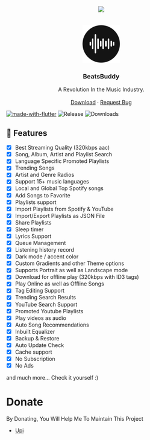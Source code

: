 
<center><img src="https://capsule-render.vercel.app/api?type=waving&color=gradient&height=200&section=header&text=BeatsBuddy&fontSize=80&fontAlignY=35&animation=twinkling&fontColor=gradient" /></center>


<!-- PROJECT LOGO -->
<br />
<p align="center">
  <a href="https://github.com/sahilarun/iSoulZ">
    <img src="ic_launcher.png" alt="Pbot-plus" width="100" height="100">
  </a>
  <h3 align="center">BeatsBuddy</h3>
 <p align="center">
    A Revolution In the Music Industry.
    <br />
    <br />
    <a href="https://github.com/ShubhAgrwal/BeatsBuddy/releases/tag/v0.1.0">Download</a>
    ·
    <a href="https://github.com/ShubhAgrwal/BeatsBuddy/issues">Request Bug</a>
  </p>
</p>
<!-- ABOUT THE PROJECT -->

 [![made-with-flutter](https://img.shields.io/badge/Made%20with-Flutter-1f425f.svg)](https://flutter.dev/) ![Release](https://img.shields.io/github/v/release/ShubhAgrwal/BeatsBuddy) ![Downloads](https://img.shields.io/github/downloads/ShubhAgrwal/BeatsBuddy/total)

## 🌟 Features
- [x] Best Streaming Quality (320kbps aac)
- [x] Song, Album, Artist and Playlist Search
- [x] Language Specific Promoted Playlists
- [x] Trending Songs
- [x] Artist and Genre Radios
- [x] Support 15+ music languages
- [x] Local and Global Top Spotify songs
- [x] Add Songs to Favorite
- [x] Playlists support
- [x] Import Playlists from Spotify & YouTube
- [x] Import/Export Playlists as JSON File
- [x] Share Playlists
- [x] Sleep timer
- [x] Lyrics Support
- [x] Queue Management
- [x] Listening history record
- [x] Dark mode / accent color
- [x] Custom Gradients and other Theme options
- [x] Supports Portrait as well as Landscape mode
- [x] Download for offline play (320kbps with ID3 tags)
- [x] Play Online as well as Offline Songs
- [x] Tag Editing Support
- [x] Trending Search Results
- [x] YouTube Search Support
- [x] Promoted Youtube Playlists
- [x] Play videos as audio
- [x] Auto Song Recommendations
- [x] Inbuilt Equalizer
- [x] Backup & Restore
- [x] Auto Update Check
- [x] Cache support
- [x] No Subscription
- [x] No Ads

and much more...
Check it yourself :)

# Donate

 By Donating, You Will Help Me To Maintain This Project 

- [Upi](https://www.paypal.com/paypalme/ShubhAgarwal02)


[version-shield]: https://img.shields.io/github/package-json/v/ShubhAgrwal/BeatsBuddy?style=for-the-badge
[version-url]: https://github.com/sahilarun/iSoulZ
[contributors-shield]: https://img.shields.io/github/contributors/ShubhAgrwal/BeatsBuddy.svg?style=for-the-badge
[contributors-url]: https://github.com/ShubhAgrwal/BeatsBuddy/graphs/contributors
[forks-shield]: https://img.shields.io/github/forks/ShubhAgrwal/BeatsBuddy.svg?style=for-the-badge
[forks-url]: https://github.com/ShubhAgrwal/BeatsBuddy/network/members
[stars-shield]: https://img.shields.io/github/stars/ShubhAgrwal/BeatsBuddy.svg?style=for-the-badge
[stars-url]: https://github.com/ShubhAgrwal/BeatsBuddy/stargazers
[issues-shield]: https://img.shields.io/github/issues/ShubhAgrwal/BeatsBuddy.svg?style=for-the-badge
[issues-url]: https://github.com/ShubhAgrwal/BeatsBuddy/issues
[license-shield]: https://img.shields.io/github/license/ShubhAgrwal/BeatsBuddy.svg?style=for-the-badge
[license-url]: https://github.com/ShubhAgrwal/BeatsBuddy/blob/master/LICENSE
